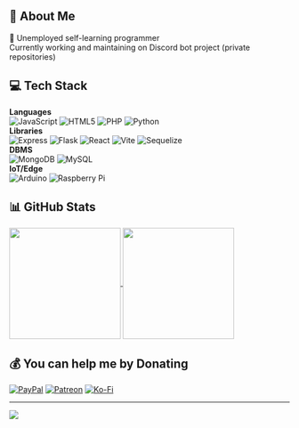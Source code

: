## 💫 About Me
🌱 Unemployed self-learning programmer<br>Currently working and maintaining on Discord bot project (private repositories)
## 💻 Tech Stack
<b>Languages</b><br>
![JavaScript](https://img.shields.io/badge/javascript-%23323330.svg?style=flat&logo=javascript&logoColor=%23F7DF1E) ![HTML5](https://img.shields.io/badge/html5-%23E34F26.svg?style=flat&logo=html5&logoColor=white) ![PHP](https://img.shields.io/badge/php-%23777BB4.svg?style=flat&logo=php&logoColor=white) ![Python](https://img.shields.io/badge/python-3670A0?style=flat&logo=python&logoColor=ffdd54)
<br><b>Libraries</b><br>
![Express](https://img.shields.io/badge/express-%23616161.svg?style=flat&logo=express&logoColor=white) ![Flask](https://img.shields.io/badge/flask-%23000.svg?style=flat&logo=flask&logoColor=white) ![React](https://img.shields.io/badge/react-%2347a5bf.svg?style=flat&logo=react&logoColor=white) ![Vite](https://img.shields.io/badge/vite-%23646CFF.svg?style=flat&logo=vite&logoColor=white) ![Sequelize](https://img.shields.io/badge/Sequelize-52B0E7?style=flat&logo=Sequelize&logoColor=white)
<br><b>DBMS</b><br>
![MongoDB](https://img.shields.io/badge/MongoDB-%234ea94b.svg?style=flat&logo=mongodb&logoColor=white) ![MySQL](https://img.shields.io/badge/mysql-4479A1.svg?style=flat&logo=mysql&logoColor=white)
<br><b>IoT/Edge</b><br>
![Arduino](https://img.shields.io/badge/-Arduino-00979D?style=flat&logo=Arduino&logoColor=white) ![Raspberry Pi](https://img.shields.io/badge/-RaspberryPi-C51A4A?style=flat&logo=Raspberry-Pi)
## 📊 GitHub Stats

<a href="https://github.com/rickysambora55">
  <img height=200 align="center" src="https://github-readme-stats-three-eta-92.vercel.app/api?username=rickysambora55&hide_border=true&include_all_commits=true&count_private=true&show_icons=true&theme=transparent&hide_title=true&cache_seconds=300" />
</a>
<a href="https://github.com/rickysambora55">
  <img height=200 align="center" src="https://github-readme-stats-three-eta-92.vercel.app/api/top-langs/?username=rickysambora55&hide_border=true&include_all_commits=true&count_private=true&layout=compact&langs_count=8&card_width=320&theme=transparent&cache_seconds=300" />
</a>

## 💰 You can help me by Donating
[![PayPal](https://img.shields.io/badge/PayPal-00457C?style=for-the-badge&logo=paypal&logoColor=white)](https://paypal.me/rickysambora) [![Patreon](https://img.shields.io/badge/Patreon-F96854?style=for-the-badge&logo=patreon&logoColor=white)](https://patreon.com/ricky55) [![Ko-Fi](https://img.shields.io/badge/Ko--fi-F16061?style=for-the-badge&logo=ko-fi&logoColor=white)](https://ko-fi.com/ricky55)

---
[![](https://visitcount.itsvg.in/api?id=rickysambora55&icon=2&color=6)](https://visitcount.itsvg.in)
